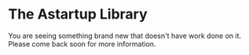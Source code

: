 # The Astartup Library

You are seeing something brand new that doesn't have work done on it. Please come back soon for more information.